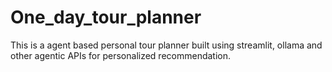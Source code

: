 # One_day_tour_planner

This is a agent based personal tour planner built using streamlit, ollama and other agentic APIs for personalized recommendation.
